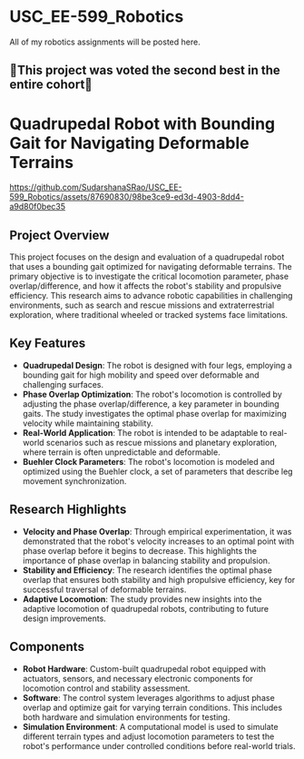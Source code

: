 # USC_EE-599_Robotics
All of my robotics assignments will be posted here.

## 🥈This project was voted the second best in the entire cohort🥈
# Quadrupedal Robot with Bounding Gait for Navigating Deformable Terrains

https://github.com/SudarshanaSRao/USC_EE-599_Robotics/assets/87690830/98be3ce9-ed3d-4903-8dd4-a9d80f0bec35

## Project Overview
This project focuses on the design and evaluation of a quadrupedal robot that uses a bounding gait optimized for navigating deformable terrains. The primary objective is to investigate the critical locomotion parameter, phase overlap/difference, and how it affects the robot's stability and propulsive efficiency. This research aims to advance robotic capabilities in challenging environments, such as search and rescue missions and extraterrestrial exploration, where traditional wheeled or tracked systems face limitations.

## Key Features
- **Quadrupedal Design**: The robot is designed with four legs, employing a bounding gait for high mobility and speed over deformable and challenging surfaces.
- **Phase Overlap Optimization**: The robot's locomotion is controlled by adjusting the phase overlap/difference, a key parameter in bounding gaits. The study investigates the optimal phase overlap for maximizing velocity while maintaining stability.
- **Real-World Application**: The robot is intended to be adaptable to real-world scenarios such as rescue missions and planetary exploration, where terrain is often unpredictable and deformable.
- **Buehler Clock Parameters**: The robot's locomotion is modeled and optimized using the Buehler clock, a set of parameters that describe leg movement synchronization.

## Research Highlights
- **Velocity and Phase Overlap**: Through empirical experimentation, it was demonstrated that the robot's velocity increases to an optimal point with phase overlap before it begins to decrease. This highlights the importance of phase overlap in balancing stability and propulsion.
- **Stability and Efficiency**: The research identifies the optimal phase overlap that ensures both stability and high propulsive efficiency, key for successful traversal of deformable terrains.
- **Adaptive Locomotion**: The study provides new insights into the adaptive locomotion of quadrupedal robots, contributing to future design improvements.

## Components
- **Robot Hardware**: Custom-built quadrupedal robot equipped with actuators, sensors, and necessary electronic components for locomotion control and stability assessment.
- **Software**: The control system leverages algorithms to adjust phase overlap and optimize gait for varying terrain conditions. This includes both hardware and simulation environments for testing.
- **Simulation Environment**: A computational model is used to simulate different terrain types and adjust locomotion parameters to test the robot's performance under controlled conditions before real-world trials.

